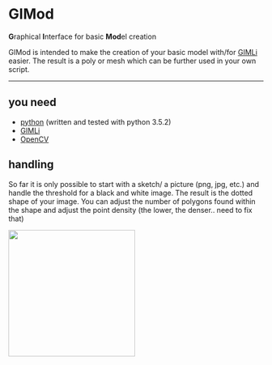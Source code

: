 # GIMod
**G**raphical **I**nterface for basic **Mod**el creation

GIMod is intended to make the creation of your basic model with/for [GIMLi](www.pygimli.org) easier. The result is a poly or mesh which can be further used in your own script.

---
## you need
+ [python](https://www.python.org/downloads/) (written and tested with python 3.5.2)
+ [GIMLi](http://www.pygimli.org/installation.html)
+ [OpenCV](http://opencv.org/downloads.html)

## handling
So far it is only possible to start with a sketch/ a picture (png, jpg, etc.) and handle the threshold for a black and white image. The result is the dotted shape of your image. You can adjust the number of polygons found within the shape and adjust the point density (the lower, the denser.. need to fix that)


<img src="https://gitlab.com/friedrich/gimod/raw/ac311dc2111a97e7daf6988d3931a2f116dd01a4/images/scrot_01.png" width="250">
